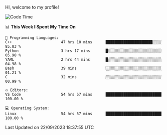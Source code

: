 HI, welcome to my profile!
<!--START_SECTION:waka-->
![Code Time](http://img.shields.io/badge/Code%20Time-1%2C480%20hrs%2047%20mins-blue)

📊 **This Week I Spent My Time On** 

```text
💬 Programming Languages: 
C++                      47 hrs 10 mins      █████████████████████░░░░   85.83 % 
Python                   3 hrs 17 mins       █░░░░░░░░░░░░░░░░░░░░░░░░   05.98 % 
YAML                     2 hrs 44 mins       █░░░░░░░░░░░░░░░░░░░░░░░░   04.98 % 
Bash                     39 mins             ░░░░░░░░░░░░░░░░░░░░░░░░░   01.21 % 
C                        32 mins             ░░░░░░░░░░░░░░░░░░░░░░░░░   00.99 % 

🔥 Editors: 
VS Code                  54 hrs 57 mins      █████████████████████████   100.00 % 

💻 Operating System: 
Linux                    54 hrs 57 mins      █████████████████████████   100.00 % 
```


 Last Updated on 22/09/2023 18:37:55 UTC
<!--END_SECTION:waka-->
